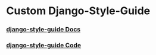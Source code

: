 # Custom Django-Style-Guide
### [django-style-guide Docs](https://github.com/HackSoftware/Django-Styleguide)
### [django-style-guide Code](https://github.com/HackSoftware/Django-Styleguide-Example)